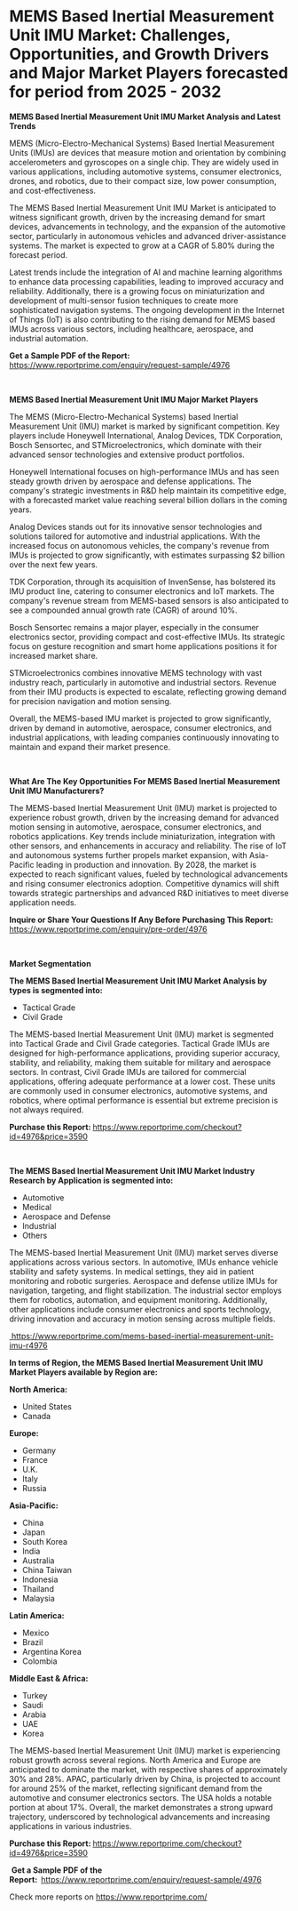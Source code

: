 <p><h1>MEMS Based Inertial Measurement Unit IMU Market: Challenges, Opportunities, and Growth Drivers and Major Market Players forecasted for period from 2025 - 2032</h1></p><p><strong>MEMS Based Inertial Measurement Unit IMU Market Analysis and Latest Trends</strong></p>
<p><p>MEMS (Micro-Electro-Mechanical Systems) Based Inertial Measurement Units (IMUs) are devices that measure motion and orientation by combining accelerometers and gyroscopes on a single chip. They are widely used in various applications, including automotive systems, consumer electronics, drones, and robotics, due to their compact size, low power consumption, and cost-effectiveness. </p><p>The MEMS Based Inertial Measurement Unit IMU Market is anticipated to witness significant growth, driven by the increasing demand for smart devices, advancements in technology, and the expansion of the automotive sector, particularly in autonomous vehicles and advanced driver-assistance systems. The market is expected to grow at a CAGR of 5.80% during the forecast period. </p><p>Latest trends include the integration of AI and machine learning algorithms to enhance data processing capabilities, leading to improved accuracy and reliability. Additionally, there is a growing focus on miniaturization and development of multi-sensor fusion techniques to create more sophisticated navigation systems. The ongoing development in the Internet of Things (IoT) is also contributing to the rising demand for MEMS based IMUs across various sectors, including healthcare, aerospace, and industrial automation.</p></p>
<p><strong>Get a Sample PDF of the Report:&nbsp;</strong> <a href="https://www.reportprime.com/enquiry/request-sample/4976?utm_campaign=2740&utm_medium=2&utm_source=Github&utm_content=ia&utm_term=19032025&utm_id=mems-based-inertial-measurement-unit-imu">https://www.reportprime.com/enquiry/request-sample/4976</a></p>
<p>&nbsp;</p>
<p><strong>MEMS Based Inertial Measurement Unit IMU Major Market Players</strong></p>
<p><p>The MEMS (Micro-Electro-Mechanical Systems) based Inertial Measurement Unit (IMU) market is marked by significant competition. Key players include Honeywell International, Analog Devices, TDK Corporation, Bosch Sensortec, and STMicroelectronics, which dominate with their advanced sensor technologies and extensive product portfolios.</p><p>Honeywell International focuses on high-performance IMUs and has seen steady growth driven by aerospace and defense applications. The company's strategic investments in R&D help maintain its competitive edge, with a forecasted market value reaching several billion dollars in the coming years.</p><p>Analog Devices stands out for its innovative sensor technologies and solutions tailored for automotive and industrial applications. With the increased focus on autonomous vehicles, the company's revenue from IMUs is projected to grow significantly, with estimates surpassing $2 billion over the next few years.</p><p>TDK Corporation, through its acquisition of InvenSense, has bolstered its IMU product line, catering to consumer electronics and IoT markets. The company's revenue stream from MEMS-based sensors is also anticipated to see a compounded annual growth rate (CAGR) of around 10%.</p><p>Bosch Sensortec remains a major player, especially in the consumer electronics sector, providing compact and cost-effective IMUs. Its strategic focus on gesture recognition and smart home applications positions it for increased market share.</p><p>STMicroelectronics combines innovative MEMS technology with vast industry reach, particularly in automotive and industrial sectors. Revenue from their IMU products is expected to escalate, reflecting growing demand for precision navigation and motion sensing.</p><p>Overall, the MEMS-based IMU market is projected to grow significantly, driven by demand in automotive, aerospace, consumer electronics, and industrial applications, with leading companies continuously innovating to maintain and expand their market presence.</p></p>
<p>&nbsp;</p>
<p><strong>What Are The Key Opportunities For MEMS Based Inertial Measurement Unit IMU Manufacturers?</strong></p>
<p><p>The MEMS-based Inertial Measurement Unit (IMU) market is projected to experience robust growth, driven by the increasing demand for advanced motion sensing in automotive, aerospace, consumer electronics, and robotics applications. Key trends include miniaturization, integration with other sensors, and enhancements in accuracy and reliability. The rise of IoT and autonomous systems further propels market expansion, with Asia-Pacific leading in production and innovation. By 2028, the market is expected to reach significant values, fueled by technological advancements and rising consumer electronics adoption. Competitive dynamics will shift towards strategic partnerships and advanced R&D initiatives to meet diverse application needs.</p></p>
<p><strong>Inquire or Share Your Questions If Any Before Purchasing This Report:</strong> <a href="https://www.reportprime.com/enquiry/pre-order/4976?utm_campaign=2740&utm_medium=2&utm_source=Github&utm_content=ia&utm_term=19032025&utm_id=mems-based-inertial-measurement-unit-imu">https://www.reportprime.com/enquiry/pre-order/4976</a></p>
<p>&nbsp;</p>
<p><strong>Market Segmentation</strong></p>
<p><strong>The MEMS Based Inertial Measurement Unit IMU Market Analysis by types is segmented into:</strong></p>
<p><ul><li>Tactical Grade</li><li>Civil Grade</li></ul></p>
<p><p>The MEMS-based Inertial Measurement Unit (IMU) market is segmented into Tactical Grade and Civil Grade categories. Tactical Grade IMUs are designed for high-performance applications, providing superior accuracy, stability, and reliability, making them suitable for military and aerospace sectors. In contrast, Civil Grade IMUs are tailored for commercial applications, offering adequate performance at a lower cost. These units are commonly used in consumer electronics, automotive systems, and robotics, where optimal performance is essential but extreme precision is not always required.</p></p>
<p><strong>Purchase this Report:&nbsp;</strong><a href="https://www.reportprime.com/checkout?id=4976&price=3590&utm_campaign=2740&utm_medium=2&utm_source=Github&utm_content=ia&utm_term=19032025&utm_id=mems-based-inertial-measurement-unit-imu">https://www.reportprime.com/checkout?id=4976&price=3590</a></p>
<p>&nbsp;</p>
<p><strong>The MEMS Based Inertial Measurement Unit IMU Market Industry Research by Application is segmented into:</strong></p>
<p><ul><li>Automotive​</li><li>Medical​</li><li>Aerospace and Defense</li><li>Industrial</li><li>Others</li></ul></p>
<p><p>The MEMS-based Inertial Measurement Unit (IMU) market serves diverse applications across various sectors. In automotive, IMUs enhance vehicle stability and safety systems. In medical settings, they aid in patient monitoring and robotic surgeries. Aerospace and defense utilize IMUs for navigation, targeting, and flight stabilization. The industrial sector employs them for robotics, automation, and equipment monitoring. Additionally, other applications include consumer electronics and sports technology, driving innovation and accuracy in motion sensing across multiple fields.</p></p>
<p><a href="https://www.reportprime.com/mems-based-inertial-measurement-unit-imu-r4976?utm_campaign=2740&utm_medium=2&utm_source=Github&utm_content=ia&utm_term=19032025&utm_id=mems-based-inertial-measurement-unit-imu">&nbsp;https://www.reportprime.com/mems-based-inertial-measurement-unit-imu-r4976</a></p>
<p><strong>In terms of Region, the MEMS Based Inertial Measurement Unit IMU Market Players available by Region are:</strong></p>
<p>
    <p> <strong> North America: </strong>
        <ul>
            <li>United States</li>
            <li>Canada</li>
        </ul>
        </p> 
    <p> <strong> Europe: </strong>
        <ul>
            <li>Germany</li>
            <li>France</li>
            <li>U.K.</li>
            <li>Italy</li>
            <li>Russia</li>
        </ul>
        </p> 
    <p> <strong> Asia-Pacific: </strong>
        <ul>
            <li>China</li>
            <li>Japan</li>
            <li>South Korea</li>
            <li>India</li>
            <li>Australia</li>
            <li>China Taiwan</li>
            <li>Indonesia</li>
            <li>Thailand</li>
            <li>Malaysia</li>
        </ul>
        </p> 
    <p> <strong> Latin America: </strong>
        <ul>
            <li>Mexico</li>
            <li>Brazil</li>
            <li>Argentina Korea</li>
            <li>Colombia</li>
        </ul>
        </p> 
    <p> <strong> Middle East & Africa: </strong>
        <ul>
            <li>Turkey</li>
            <li>Saudi</li>
            <li>Arabia</li>
            <li>UAE</li>
            <li>Korea</li>
        </ul>
    </p>
    </p>
<p><p>The MEMS-based Inertial Measurement Unit (IMU) market is experiencing robust growth across several regions. North America and Europe are anticipated to dominate the market, with respective shares of approximately 30% and 28%. APAC, particularly driven by China, is projected to account for around 25% of the market, reflecting significant demand from the automotive and consumer electronics sectors. The USA holds a notable portion at about 17%. Overall, the market demonstrates a strong upward trajectory, underscored by technological advancements and increasing applications in various industries.</p></p>
<p><strong>Purchase this Report: </strong><a href="https://www.reportprime.com/checkout?id=4976&price=3590&utm_campaign=2740&utm_medium=2&utm_source=Github&utm_content=ia&utm_term=19032025&utm_id=mems-based-inertial-measurement-unit-imu">https://www.reportprime.com/checkout?id=4976&price=3590</a></p>
<p>&nbsp;<strong>Get a Sample PDF of the Report:&nbsp;&nbsp;</strong><a href="https://www.reportprime.com/enquiry/request-sample/4976?utm_campaign=2740&utm_medium=2&utm_source=Github&utm_content=ia&utm_term=19032025&utm_id=mems-based-inertial-measurement-unit-imu">https://www.reportprime.com/enquiry/request-sample/4976</a></p>
<p><strong></strong></p>
<p>Check more reports on <a href="https://www.reportprime.com/?utm_campaign=2740&utm_medium=2&utm_source=Github&utm_content=ia&utm_term=19032025&utm_id=mems-based-inertial-measurement-unit-imu">https://www.reportprime.com/</a></p>